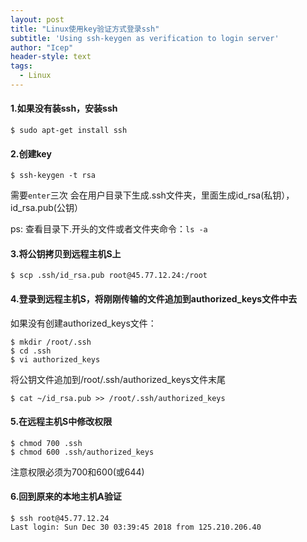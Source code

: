 ```yaml
---
layout: post
title: "Linux使用key验证方式登录ssh"
subtitle: 'Using ssh-keygen as verification to login server'
author: "Icep"
header-style: text
tags:
  - Linux
---
```


#### 1.如果没有装ssh，安装ssh
```shell
$ sudo apt-get install ssh
```

#### 2.创建key
```shell
$ ssh-keygen -t rsa
```
需要`enter`三次
会在用户目录下生成.ssh文件夹，里面生成id_rsa(私钥），id_rsa.pub(公钥）

ps: 查看目录下.开头的文件或者文件夹命令：`ls -a`

#### 3.将公钥拷贝到远程主机S上
```shell
$ scp .ssh/id_rsa.pub root@45.77.12.24:/root
```

#### 4.登录到远程主机S，将刚刚传输的文件追加到authorized_keys文件中去
如果没有创建authorized_keys文件：

```shell
$ mkdir /root/.ssh
$ cd .ssh
$ vi authorized_keys
```

将公钥文件追加到/root/.ssh/authorized_keys文件末尾
```shell
$ cat ~/id_rsa.pub >> /root/.ssh/authorized_keys
```

#### 5.在远程主机S中修改权限
```shell
$ chmod 700 .ssh
$ chmod 600 .ssh/authorized_keys
```
注意权限必须为700和600(或644)

#### 6.回到原来的本地主机A验证
```shell
$ ssh root@45.77.12.24
Last login: Sun Dec 30 03:39:45 2018 from 125.210.206.40
```
